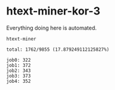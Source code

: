 # htext-miner-kor-3

Everything doing here is automated.

```
htext-miner

total: 1762/9855 (17.879249112125827%)

job0: 322
job1: 372
job2: 343
job3: 373
job4: 352
```
